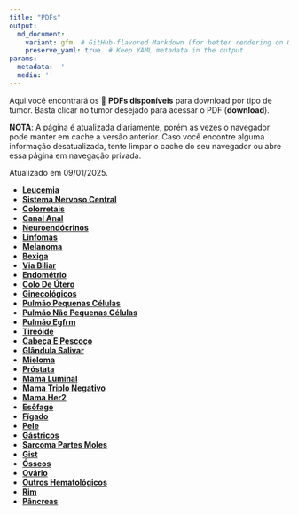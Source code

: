 ```yaml
---
title: "PDFs"
output: 
  md_document:
    variant: gfm  # GitHub-flavored Markdown (for better rendering on GitHub)
    preserve_yaml: true  # Keep YAML metadata in the output
params:
  metadata: ''
  media: ''
---
```


<script async src="https://scripts.simpleanalyticscdn.com/latest.js"></script>

Aqui você encontrará os 📝 **PDFs disponíveis** para download por tipo
de tumor. Basta clicar no tumor desejado para acessar o PDF
(**download**).

**NOTA**: A página é atualizada diariamente, porém as vezes o navegador
pode manter em cache a versão anterior. Caso você encontre alguma
informação desatualizada, tente limpar o cache do seu navegador ou abre
essa página em navegação privada.

Atualizado em 09/01/2025.

- [**Leucemia**](https://coeoralmeds-e768.restdb.io/media/677f779ff63b8048000ccaa8?download=true)
- [**Sistema Nervoso
  Central**](https://coeoralmeds-e768.restdb.io/media/677f77a0f63b8048000ccaab?download=true)
- [**Colorretais**](https://coeoralmeds-e768.restdb.io/media/677f77a3f63b8048000ccab1?download=true)
- [**Canal
  Anal**](https://coeoralmeds-e768.restdb.io/media/677f77a5f63b8048000ccab3?download=true)
- [**Neuroendócrinos**](https://coeoralmeds-e768.restdb.io/media/677f77a6f63b8048000ccab5?download=true)
- [**Linfomas**](https://coeoralmeds-e768.restdb.io/media/677f77a7f63b8048000ccab7?download=true)
- [**Melanoma**](https://coeoralmeds-e768.restdb.io/media/677f77a8f63b8048000ccab8?download=true)
- [**Bexiga**](https://coeoralmeds-e768.restdb.io/media/677f77aaf63b8048000ccaba?download=true)
- [**Via
  Biliar**](https://coeoralmeds-e768.restdb.io/media/677f77abf63b8048000ccabd?download=true)
- [**Endométrio**](https://coeoralmeds-e768.restdb.io/media/677f77acf63b8048000ccabf?download=true)
- [**Colo De
  Útero**](https://coeoralmeds-e768.restdb.io/media/677f77aef63b8048000ccac1?download=true)
- [**Ginecológicos**](https://coeoralmeds-e768.restdb.io/media/677f77aff63b8048000ccac3?download=true)
- [**Pulmão Pequenas
  Células**](https://coeoralmeds-e768.restdb.io/media/677f77b0f63b8048000ccac7?download=true)
- [**Pulmão Não Pequenas
  Células**](https://coeoralmeds-e768.restdb.io/media/677f77b1f63b8048000ccaca?download=true)
- [**Pulmão
  Egfrm**](https://coeoralmeds-e768.restdb.io/media/677f77b3f63b8048000ccacc?download=true)
- [**Tireóide**](https://coeoralmeds-e768.restdb.io/media/677f77b5f63b8048000ccad0?download=true)
- [**Cabeça E
  Pescoço**](https://coeoralmeds-e768.restdb.io/media/677f77b6f63b8048000ccad1?download=true)
- [**Glândula
  Salivar**](https://coeoralmeds-e768.restdb.io/media/677f77b8f63b8048000ccad3?download=true)
- [**Mieloma**](https://coeoralmeds-e768.restdb.io/media/677f77b9f63b8048000ccad5?download=true)
- [**Próstata**](https://coeoralmeds-e768.restdb.io/media/677f77baf63b8048000ccad7?download=true)
- [**Mama
  Luminal**](https://coeoralmeds-e768.restdb.io/media/677f77bdf63b8048000ccadc?download=true)
- [**Mama Triplo
  Negativo**](https://coeoralmeds-e768.restdb.io/media/677f77bef63b8048000ccade?download=true)
- [**Mama
  Her2**](https://coeoralmeds-e768.restdb.io/media/677f77bff63b8048000ccae0?download=true)
- [**Esôfago**](https://coeoralmeds-e768.restdb.io/media/677f77c1f63b8048000ccae2?download=true)
- [**Fígado**](https://coeoralmeds-e768.restdb.io/media/677f77c2f63b8048000ccae4?download=true)
- [**Pele**](https://coeoralmeds-e768.restdb.io/media/677f77c3f63b8048000ccae6?download=true)
- [**Gástricos**](https://coeoralmeds-e768.restdb.io/media/677f77c5f63b8048000ccae8?download=true)
- [**Sarcoma Partes
  Moles**](https://coeoralmeds-e768.restdb.io/media/677f77c6f63b8048000ccae9?download=true)
- [**Gist**](https://coeoralmeds-e768.restdb.io/media/677f77c7f63b8048000ccaec?download=true)
- [**Ósseos**](https://coeoralmeds-e768.restdb.io/media/677f77c9f63b8048000ccaee?download=true)
- [**Ovário**](https://coeoralmeds-e768.restdb.io/media/677f77caf63b8048000ccaf0?download=true)
- [**Outros
  Hematológicos**](https://coeoralmeds-e768.restdb.io/media/677f77cbf63b8048000ccaf1?download=true)
- [**Rim**](https://coeoralmeds-e768.restdb.io/media/677f77ccf63b8048000ccaf3?download=true)
- [**Pâncreas**](https://coeoralmeds-e768.restdb.io/media/677f77cdf63b8048000ccaf5?download=true)
